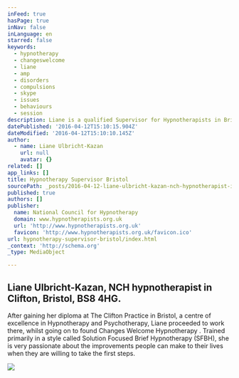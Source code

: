 ```yaml
---
inFeed: true
hasPage: true
inNav: false
inLanguage: en
starred: false
keywords:
  - hypnotherapy
  - changeswelcome
  - liane
  - amp
  - disorders
  - compulsions
  - skype
  - issues
  - behaviours
  - session
description: Liane is a qualified Supervisor for Hypnotherapists in Bristol
datePublished: '2016-04-12T15:10:15.904Z'
dateModified: '2016-04-12T15:10:10.145Z'
author:
  - name: Liane Ulbricht-Kazan
    url: null
    avatar: {}
related: []
app_links: []
title: Hypnotherapy Supervisor Bristol
sourcePath: _posts/2016-04-12-liane-ulbricht-kazan-nch-hypnotherapist-in-clifton-bristol.md
published: true
authors: []
publisher:
  name: National Council for Hypnotherapy
  domain: www.hypnotherapists.org.uk
  url: 'http://www.hypnotherapists.org.uk'
  favicon: 'http://www.hypnotherapists.org.uk/favicon.ico'
url: hypnotherapy-supervisor-bristol/index.html
_context: 'http://schema.org'
_type: MediaObject

---
```

<article style=""><h1>Liane Ulbricht-Kazan, NCH hypnotherapist in Clifton, Bristol, BS8 4HG.</h1><p>After gaining her diploma at The Clifton Practice in Bristol, a centre of excellence in Hypnotherapy and Psychotherapy, Liane proceeded to work there, whilst going on to found Changes Welcome Hypnotherapy . Trained primarily in a style called Solution Focused Brief Hypnotherapy (SFBH), she is very passionate about the improvements people can make to their lives when they are willing to take the first steps.</p><img src="http://1.gravatar.com/avatar/d45a5926cc6d407cd4ce4efc099df4b5?s=200&amp;d=mm&amp;r=g" /></article>